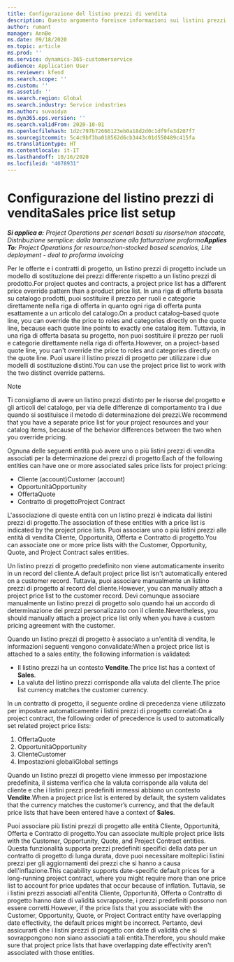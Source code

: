 ```yaml
---
title: Configurazione del listino prezzi di vendita
description: Questo argomento fornisce informazioni sui listini prezzi di vendita per la determinazione dei prezzi del progetto.
author: rumant
manager: AnnBe
ms.date: 09/18/2020
ms.topic: article
ms.prod: ''
ms.service: dynamics-365-customerservice
audience: Application User
ms.reviewer: kfend
ms.search.scope: ''
ms.custom: ''
ms.assetid: ''
ms.search.region: Global
ms.search.industry: Service industries
ms.author: suvaidya
ms.dyn365.ops.version: ''
ms.search.validFrom: 2020-10-01
ms.openlocfilehash: 1d2c797b72666123eb0a18d2d0c1df9fe3d207f7
ms.sourcegitcommit: 5c4c9bf3ba018562d6cb3443c01d550489c415fa
ms.translationtype: HT
ms.contentlocale: it-IT
ms.lasthandoff: 10/16/2020
ms.locfileid: "4078931"
---
```

# <a name="sales-price-list-setup"></a><span data-ttu-id="63503-103">Configurazione del listino prezzi di vendita</span><span class="sxs-lookup"><span data-stu-id="63503-103">Sales price list setup</span></span>

<span data-ttu-id="63503-104">_**Si applica a:** Project Operations per scenari basati su risorse/non stoccate, Distribuzione semplice: dalla transazione alla fatturazione proforma_</span><span class="sxs-lookup"><span data-stu-id="63503-104">_**Applies To:** Project Operations for resource/non-stocked based scenarios, Lite deployment - deal to proforma invoicing_</span></span>

<span data-ttu-id="63503-105">Per le offerte e i contratti di progetto, un listino prezzi di progetto include un modello di sostituzione dei prezzi differente rispetto a un listino prezzi di prodotto.</span><span class="sxs-lookup"><span data-stu-id="63503-105">For project quotes and contracts, a project price list has a different price override pattern than a product price list.</span></span> <span data-ttu-id="63503-106">In una riga di offerta basata su catalogo prodotti, puoi sostituire il prezzo per ruoli e categorie direttamente nella riga di offerta in quanto ogni riga di offerta punta esattamente a un articolo del catalogo.</span><span class="sxs-lookup"><span data-stu-id="63503-106">On a product catalog–based quote line, you can override the price to roles and categories directly on the quote line, because each quote line points to exactly one catalog item.</span></span> <span data-ttu-id="63503-107">Tuttavia, in una riga di offerta basata su progetto, non puoi sostituire il prezzo per ruoli e categorie direttamente nella riga di offerta.</span><span class="sxs-lookup"><span data-stu-id="63503-107">However, on a project-based quote line, you can't override the price to roles and categories directly on the quote line.</span></span> <span data-ttu-id="63503-108">Puoi usare il listino prezzi di progetto per utilizzare i due modelli di sostituzione distinti.</span><span class="sxs-lookup"><span data-stu-id="63503-108">You can use the project price list to work with the two distinct override patterns.</span></span>

> [!NOTE]
> <span data-ttu-id="63503-109">Ti consigliamo di avere un listino prezzi distinto per le risorse del progetto e gli articoli del catalogo, per via delle differenze di comportamento tra i due quando si sostituisce il metodo di determinazione dei prezzi.</span><span class="sxs-lookup"><span data-stu-id="63503-109">We recommend that you have a separate price list for your project resources and your catalog items, because of the behavior differences between the two when you override pricing.</span></span>

<span data-ttu-id="63503-110">Ognuna delle seguenti entità può avere uno o più listini prezzi di vendita associati per la determinazione dei prezzi di progetto:</span><span class="sxs-lookup"><span data-stu-id="63503-110">Each of the following entities can have one or more associated sales price lists for project pricing:</span></span>

- <span data-ttu-id="63503-111">Cliente (account)</span><span class="sxs-lookup"><span data-stu-id="63503-111">Customer (account)</span></span> 
- <span data-ttu-id="63503-112">Opportunità</span><span class="sxs-lookup"><span data-stu-id="63503-112">Opportunity</span></span> 
- <span data-ttu-id="63503-113">Offerta</span><span class="sxs-lookup"><span data-stu-id="63503-113">Quote</span></span> 
- <span data-ttu-id="63503-114">Contratto di progetto</span><span class="sxs-lookup"><span data-stu-id="63503-114">Project Contract</span></span>

<span data-ttu-id="63503-115">L'associazione di queste entità con un listino prezzi è indicata dai listini prezzi di progetto.</span><span class="sxs-lookup"><span data-stu-id="63503-115">The association of these entities with a price list is indicated by the project price lists.</span></span> <span data-ttu-id="63503-116">Puoi associare uno o più listini prezzi alle entità di vendita Cliente, Opportunità, Offerta e Contratto di progetto.</span><span class="sxs-lookup"><span data-stu-id="63503-116">You can associate one or more price lists with the Customer, Opportunity, Quote, and Project Contract sales entities.</span></span>

<span data-ttu-id="63503-117">Un listino prezzi di progetto predefinito non viene automaticamente inserito in un record del cliente.</span><span class="sxs-lookup"><span data-stu-id="63503-117">A default project price list isn't automatically entered on a customer record.</span></span> <span data-ttu-id="63503-118">Tuttavia, puoi associare manualmente un listino prezzi di progetto al record del cliente.</span><span class="sxs-lookup"><span data-stu-id="63503-118">However, you can manually attach a project price list to the customer record.</span></span> <span data-ttu-id="63503-119">Devi comunque associare manualmente un listino prezzi di progetto solo quando hai un accordo di determinazione dei prezzi personalizzato con il cliente.</span><span class="sxs-lookup"><span data-stu-id="63503-119">Nevertheless, you should manually attach a project price list only when you have a custom pricing agreement with the customer.</span></span> 

<span data-ttu-id="63503-120">Quando un listino prezzi di progetto è associato a un'entità di vendita, le informazioni seguenti vengono convalidate:</span><span class="sxs-lookup"><span data-stu-id="63503-120">When a project price list is attached to a sales entity, the following information is validated:</span></span>

- <span data-ttu-id="63503-121">Il listino prezzi ha un contesto **Vendite**.</span><span class="sxs-lookup"><span data-stu-id="63503-121">The price list has a context of **Sales**.</span></span> 
- <span data-ttu-id="63503-122">La valuta del listino prezzi corrisponde alla valuta del cliente.</span><span class="sxs-lookup"><span data-stu-id="63503-122">The price list currency matches the customer currency.</span></span> 

<span data-ttu-id="63503-123">In un contratto di progetto, il seguente ordine di precedenza viene utilizzato per impostare automaticamente i listini prezzi di progetto correlati:</span><span class="sxs-lookup"><span data-stu-id="63503-123">On a project contract, the following order of precedence is used to automatically set related project price lists:</span></span>

1. <span data-ttu-id="63503-124">Offerta</span><span class="sxs-lookup"><span data-stu-id="63503-124">Quote</span></span>
2. <span data-ttu-id="63503-125">Opportunità</span><span class="sxs-lookup"><span data-stu-id="63503-125">Opportunity</span></span>
3. <span data-ttu-id="63503-126">Cliente</span><span class="sxs-lookup"><span data-stu-id="63503-126">Customer</span></span> 
4. <span data-ttu-id="63503-127">Impostazioni globali</span><span class="sxs-lookup"><span data-stu-id="63503-127">Global settings</span></span> 

<span data-ttu-id="63503-128">Quando un listino prezzi di progetto viene immesso per impostazione predefinita, il sistema verifica che la valuta corrisponde alla valuta del cliente e che i listini prezzi predefiniti immessi abbiano un contesto **Vendite**.</span><span class="sxs-lookup"><span data-stu-id="63503-128">When a project price list is entered by default, the system validates that the currency matches the customer’s currency, and that the default price lists that have been entered have a context of **Sales**.</span></span>

<span data-ttu-id="63503-129">Puoi associare più listini prezzi di progetto alle entità Cliente, Opportunità, Offerta e Contratto di progetto.</span><span class="sxs-lookup"><span data-stu-id="63503-129">You can associate multiple project price lists with the Customer, Opportunity, Quote, and Project Contract entities.</span></span> <span data-ttu-id="63503-130">Questa funzionalità supporta prezzi predefiniti specifici della data per un contratto di progetto di lunga durata, dove puoi necessitare molteplici listini prezzi per gli aggiornamenti dei prezzi che si hanno a causa dell'inflazione.</span><span class="sxs-lookup"><span data-stu-id="63503-130">This capability supports date-specific default prices for a long-running project contract, where you might require more than one price list to account for price updates that occur because of inflation.</span></span> <span data-ttu-id="63503-131">Tuttavia, se i listini prezzi associati all'entità Cliente, Opportunità, Offerta o Contratto di progetto hanno date di validità sovrapposte, i prezzi predefiniti possono non essere corretti.</span><span class="sxs-lookup"><span data-stu-id="63503-131">However, if the price lists that you associate with the Customer, Opportunity, Quote, or Project Contract entity have overlapping date effectivity, the default prices might be incorrect.</span></span> <span data-ttu-id="63503-132">Pertanto, devi assicurarti che i listini prezzi di progetto con date di validità che si sovrappongono non siano associati a tali entità.</span><span class="sxs-lookup"><span data-stu-id="63503-132">Therefore, you should make sure that project price lists that have overlapping date effectivity aren't associated with those entities.</span></span>

